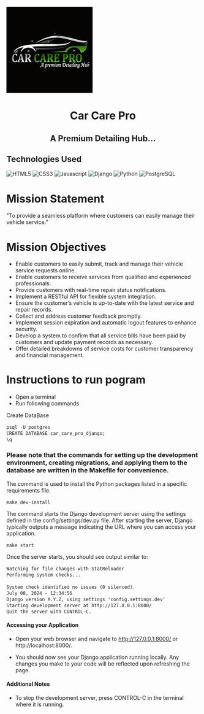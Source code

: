 ![Description](https://github.com/Ginu5952/Django-Car-Care-Pro/blob/4676c3a6813601c1d94fac305df1362b14ccc5c8/images.jpeg?raw=true)

<h1 align="center">Car Care Pro </h1>
<h2 align="center">A Premium Detailing Hub... </h2>
<p align="center">

## Technologies Used
![HTML5](https://img.shields.io/badge/-HTML5-white?color=ff6529&style=for-the-badge&logo=HTML5&logoColor=white&logoWidth=20)
![CSS3](https://img.shields.io/badge/-CSS3-orange?color=264DE4&style=for-the-badge&logo=CSS3&logoColor=white&logoWidth=20)
![Javascript](https://img.shields.io/badge/-javascript-white?style=for-the-badge&logo=javascript&logoColor=white&logoWidth=20&color=F1DB4E)
![Django](https://img.shields.io/badge/-Django-white?style=for-the-badge&logo=django&logoColor=white&logoWidth=20&color=092E20)
![Python](https://img.shields.io/badge/-Python-white?style=for-the-badge&logo=python&logoColor=white&logoWidth=20&color=3776AB)
![PostgreSQL](https://img.shields.io/badge/-PostgreSQL-white?style=for-the-badge&logo=postgresql&logoColor=white&logoWidth=20&color=4169E1)




# Mission Statement

"To provide a seamless platform where customers can easily manage their vehicle service."

# Mission Objectives

- Enable customers to easily submit, track and manage their vehicle service requests online.
- Enable customers to  receive services from qualified and experienced professionals. 
- Provide customers with real-time repair status notifications.
- Implement a RESTful API for flexible system integration.
- Ensure the customer’s vehicle is up-to-date with the latest service and repair records.
- Collect and address customer feedback promptly.
- Implement session expiration and automatic logout features to enhance security.
- Develop a system to confirm that all service bills have been paid by customers and update payment records as necessary.
- Offer detailed breakdowns of service costs for customer transparency and financial management.



# Instructions to run pogram

- Open a terminal
- Run following commands

Create DataBase

```psql
psql -U postgres
CREATE DATABASE car_care_pro_django;
\q
```

### Please note that the commands for setting up the development environment, creating migrations, and applying them to the database are written in the Makefile for convenience.

The command is used to install the Python packages listed in a specific requirements file.

```psql
make dev-install
```

The command starts the Django development server using the settings defined in the config/settings/dev.py file. After starting the server, Django typically outputs a message indicating the URL where you can access your application.

```psql
make start
```

Once the server starts, you should see output similar to:

```
Watching for file changes with StatReloader
Performing system checks...

System check identified no issues (0 silenced).
July 08, 2024 - 12:34:56
Django version X.Y.Z, using settings 'config.settings.dev'
Starting development server at http://127.0.0.1:8000/
Quit the server with CONTROL-C.
```

#### Accessing your Application
- Open your web browser and navigate to http://127.0.0.1:8000/ or http://localhost:8000/.

- You should now see your Django application running locally. Any changes you make to your code will be reflected upon refreshing the page.

#### Additional Notes
- To stop the development server, press CONTROL-C in the terminal where it is running.

